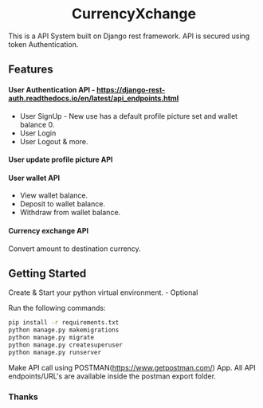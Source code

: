 <h1 align="center">CurrencyXchange</h1>
This is a API System built on Django rest framework.
API is secured using token Authentication.

## Features

#### User Authentication API - https://django-rest-auth.readthedocs.io/en/latest/api_endpoints.html
* User SignUp - New use has a default profile picture set and wallet balance 0.
* User Login
* User Logout & more.
#### User update profile picture API

#### User wallet API
* View wallet balance.
* Deposit to wallet balance.
* Withdraw from wallet balance.
#### Currency exchange API
Convert amount to destination currency.

## Getting Started
Create & Start your python virtual environment. - Optional

Run the following commands:
``` bash
pip install -r requirements.txt
python manage.py makemigrations
python manage.py migrate
python manage.py createsuperuser
python manage.py runserver
```
Make API call using POSTMAN(https://www.getpostman.com/) App.
All API endpoints/URL's are available inside the postman export folder.

### Thanks